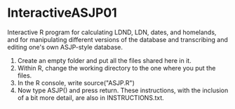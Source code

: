 # InteractiveASJP01
Interactive R program for calculating LDND, LDN, dates, and homelands, and for manipulating different versions of the database and transcribing and editing one's own ASJP-style database.
1. Create an empty folder and put all the files shared here in it.
2. Within R, change the working directory to the one where you put the files.
3. In the R console, write source("ASJP.R")
4. Now type ASJP() and press return.
These instructions, with the inclusion of a bit more detail, are also in INSTRUCTIONS.txt.
